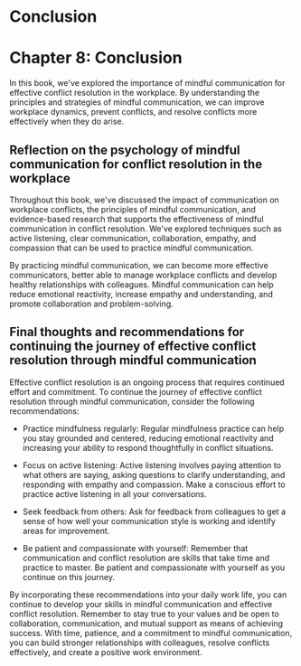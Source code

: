 # Conclusion

Chapter 8: Conclusion
=====================

In this book, we've explored the importance of mindful communication for effective conflict resolution in the workplace. By understanding the principles and strategies of mindful communication, we can improve workplace dynamics, prevent conflicts, and resolve conflicts more effectively when they do arise.

Reflection on the psychology of mindful communication for conflict resolution in the workplace
----------------------------------------------------------------------------------------------

Throughout this book, we've discussed the impact of communication on workplace conflicts, the principles of mindful communication, and evidence-based research that supports the effectiveness of mindful communication in conflict resolution. We've explored techniques such as active listening, clear communication, collaboration, empathy, and compassion that can be used to practice mindful communication.

By practicing mindful communication, we can become more effective communicators, better able to manage workplace conflicts and develop healthy relationships with colleagues. Mindful communication can help reduce emotional reactivity, increase empathy and understanding, and promote collaboration and problem-solving.

Final thoughts and recommendations for continuing the journey of effective conflict resolution through mindful communication
----------------------------------------------------------------------------------------------------------------------------

Effective conflict resolution is an ongoing process that requires continued effort and commitment. To continue the journey of effective conflict resolution through mindful communication, consider the following recommendations:

* Practice mindfulness regularly: Regular mindfulness practice can help you stay grounded and centered, reducing emotional reactivity and increasing your ability to respond thoughtfully in conflict situations.

* Focus on active listening: Active listening involves paying attention to what others are saying, asking questions to clarify understanding, and responding with empathy and compassion. Make a conscious effort to practice active listening in all your conversations.

* Seek feedback from others: Ask for feedback from colleagues to get a sense of how well your communication style is working and identify areas for improvement.

* Be patient and compassionate with yourself: Remember that communication and conflict resolution are skills that take time and practice to master. Be patient and compassionate with yourself as you continue on this journey.

By incorporating these recommendations into your daily work life, you can continue to develop your skills in mindful communication and effective conflict resolution. Remember to stay true to your values and be open to collaboration, communication, and mutual support as means of achieving success. With time, patience, and a commitment to mindful communication, you can build stronger relationships with colleagues, resolve conflicts effectively, and create a positive work environment.